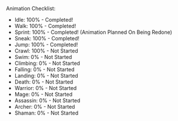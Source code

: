 Animation Checklist:
 - Idle: 100% - Completed!
 - Walk: 100% - Completed!
 - Sprint: 100% - Completed! (Animation Planned On Being Redone)
 - Sneak: 100% - Completed!
 - Jump: 100% - Completed!
 - Crawl: 100% - Not Started
 - Swim: 0% - Not Started
 - Climbing: 0% - Not Started
 - Falling: 0% - Not Started
 - Landing: 0% - Not Started
 - Death: 0% - Not Started
 - Warrior: 0% - Not Started
 - Mage: 0% - Not Started
 - Assassin: 0% - Not Started
 - Archer: 0% - Not Started
 - Shaman: 0% - Not Started
